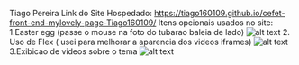 Tiago Pereira
Link do Site Hospedado: https://tiago160109.github.io/cefet-front-end-mylovely-page-Tiago160109/
Itens opcionais usados no site: 1.Easter egg (passe o mouse na foto do tubarao baleia de lado) ![alt text](image-1.png) 2. Uso de Flex ( usei para melhorar a aparencia dos videos iframes) ![alt text](image.png) 3.Exibicao de videos sobre o tema ![alt text](image.png)